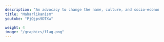 ```yaml
---
description: "An advocacy to change the name, culture, and socio-economics of the Philippines into Maharlika"
title: "Maharlikanism"
youtube: "PjQjps9DTXw"

weight: 4
image: "/graphics/flag.png"
---
```

